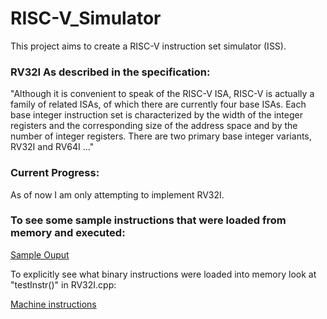 # RISC-V_Simulator

This project aims to create a RISC-V instruction set simulator (ISS).

### RV32I As described in the specification:

"Although it is convenient to speak of the RISC-V ISA, RISC-V is actually a family of related ISAs, of which there are currently four base ISAs. Each base integer instruction set is characterized by the width of the integer registers and the corresponding size of the address space and by the number of integer registers. There are two primary base integer variants, RV32I and RV64I ..."

### Current Progress:

As of now I am only attempting to implement RV32I.

### To see some sample instructions that were loaded from memory and executed:

[Sample Ouput](https://github.com/satchelfrost/RISC-V_Simulator/blob/master/output)

To explicitly see what binary instructions were loaded into memory look at "testInstr()" in RV32I.cpp:

[Machine instructions](https://github.com/satchelfrost/RISC-V_Simulator/blob/master/src/RV32I.cpp)
